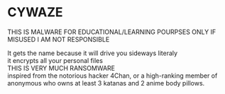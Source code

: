 # CYWAZE
THIS IS MALWARE FOR EDUCATIONAL/LEARNING POURPSES ONLY IF MISUSED I AM NOT RESPONSIBLE

It gets the name because it will drive you sideways literaly<br/>
it encrypts all your personal files<br/>
THIS IS VERY MUCH RANSOMWARE<br/>
inspired from the notorious hacker 4Chan, or a high-ranking member of anonymous who owns at least 3 katanas and 2 anime body pillows.

